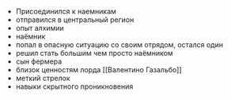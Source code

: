 - Присоединился к наемникам
- отправился в центральный регион
- опыт алхимии
- наёмник
- попал в опасную ситуацию со своим отрядом, остался один
- решил стать большим чем просто наёмником
- сын фермера
- близок ценностям лорда [[Валентино Газальбо]]
- меткий стрелок
- навыки скрытного проникновения